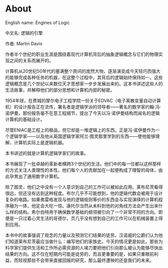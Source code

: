 About
=====

English name: Engines of Logic

中文名: 逻辑的引擎

作者: Martin Davis

作者半个世纪的职业生涯是围绕着现代计算机背后的抽象逻辑概念与它们的物理实现之间的关系而展开的。

计算机从20世纪50年代的塞满整个房间的庞然大物，逐渐演变成今天轻巧而强大的能够完成各种任务的机器，在这整个过程中，其背后的逻辑始终保持如一。这些逻辑概念是几个世纪以来数位天才思想家一步步发展出来的。这本书讲述这些人的生活故事，并解释他们的部分思想和计算机内部的秘密。

1954年球，在费城的摩尔电子工程学院一份关于EDVAC（电子离散变量自动计算机）的设计报告正在流传，署名者是逻辑学派的领导者——著名的数学家约翰·冯·诺伊曼。那份报告毫不在意工程细节，提出了今天以冯·诺伊曼结构而闻名的逻辑计算机的基础设计。

尽管ENIAC是工程上的极品，但它却是一堆逻辑上的东西。正是冯·诺伊曼作为一个逻辑学家——以及他从英国逻辑学家阿兰·图灵那里学到的东西——使他能够理解，计算机实际上是逻辑机器。

本书讲述的就是计算机逻辑学家们的故事。

本书展现了一批卓越的革新者横跨3个世纪的生活。他们中的每一位都以这样那样的方式关注人类理性的本性。他们每个人的贡献加在一起便构成了理智的母体，由此孕育出了通用数字计算机。

除了图灵，他们之中没有一个人意识到自己的工作可以被如此应用。莱布尼茨看得很远，但还没有远到这种程度。布尔几乎不可能想到，他的逻辑代数会被用于设计复杂的电路。如果弗雷格发现与他的逻辑规则等价的东西会与实现演绎的计算机程序融为一体，他定会大吃一惊。康托尔当然从未料到他的对角线方法会产生出来什么样的结构。希尔伯特用于确保数学基础的纲领被引向了一个非常不同的方向。即便是一只过着心灵生活的哥德尔，页几乎没有想到自己的工作可以在机械装置上得到应用。

本书中的故事强调了观念的力量以及预测它们结果的徒劳。汉诺威的公爵们认为他们知道莱布尼茨最应当做什么：编写他们的家族史。今天的情况更是如此，那些为科学家们提供生活和工作所必需资源的人竭力要把他们引向那么被认为能够尽快出结果的方向。这不仅在短期内可能是徒劳的，而且更重要的是，如果只重眼前利益，而轻视那些不会带来直接回报的研究，那么最终遭殃的还是我们的未来。


